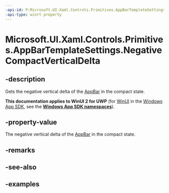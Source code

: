 ```yaml
---
-api-id: P:Microsoft.UI.Xaml.Controls.Primitives.AppBarTemplateSettings.NegativeCompactVerticalDelta
-api-type: winrt property
---
```


<!-- Property syntax.
public double NegativeCompactVerticalDelta { get; }
-->

# Microsoft.UI.Xaml.Controls.Primitives.AppBarTemplateSettings.NegativeCompactVerticalDelta

## -description

Gets the negative vertical delta of the [AppBar](../microsoft.ui.xaml.controls/appbar.md) in the compact state.

**This documentation applies to WinUI 2 for UWP** (for [WinUI](/windows/apps/winui/winui3/) in the [Windows App SDK](/windows/apps/windows-app-sdk/), see the **[Windows App SDK namespaces](/windows/windows-app-sdk/api/winrt/)**).

## -property-value

The negative vertical delta of the [AppBar](../microsoft.ui.xaml.controls/appbar.md) in the compact state.

## -remarks

## -see-also

## -examples

